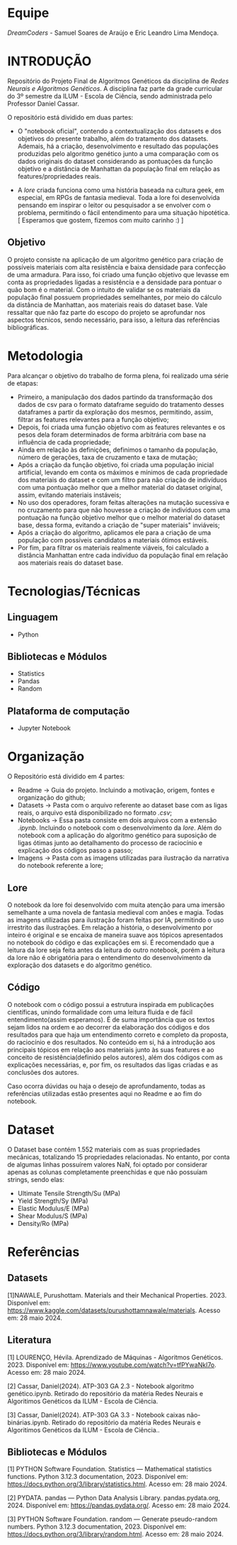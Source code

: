 # Equipe
*DreamCoders* - Samuel Soares de Araújo e Eric Leandro Lima Mendoça.

# INTRODUÇÃO
Repositório do Projeto Final de Algoritmos Genéticos da disciplina de *Redes Neurais e Algoritmos Genéticos*. A disciplina faz parte da grade curricular do 3º semestre da ILUM - Escola de Ciência, sendo administrada pelo Professor Daniel Cassar. 

O repositório está dividido em duas partes:
- O "notebook oficial", contendo a contextualização dos datasets e dos objetivos do presente trabalho, além do tratamento dos datasets. Ademais, há a criação, desenvolvimento e resultado das populações produzidas pelo algoritmo genético junto a uma comparação com os dados originais do dataset considerando as pontuações da função objetivo e a distância de Manhattan da população final em relação as features/propriedades reais.
  
- A *lore* criada funciona como uma história baseada na cultura geek, em especial, em RPGs de fantasia medieval. Toda a lore foi desenvolvida pensando em inspirar o leitor ou pesquisador a se envolver com o problema, permitindo o fácil entendimento para uma situação hipotética. [ Esperamos que gostem, fizemos com muito carinho :) ]

## Objetivo
O projeto consiste na aplicação de um algoritmo genético para criação de possíveis materiais com alta resistência e baixa densidade para confecção de uma armadura. Para isso, foi criado uma função objetivo que levasse em conta as propriedades ligadas a resistência e a densidade para pontuar o quão bom é o material. Com o intuito de validar se os materiais da população final possuem propriedades semelhantes, por meio do cálculo da distância de Manhattan, aos materiais reais do dataset base. Vale ressaltar que não faz parte do escopo do projeto se aprofundar nos aspectos técnicos, sendo necessário, para isso, a leitura das referências bibliográficas.

# Metodologia
Para alcançar o objetivo do trabalho de forma plena, foi realizado uma série de etapas: 

- Primeiro, a manipulação dos dados partindo da transformação dos dados de csv para o formato dataframe seguido do tratamento desses dataframes a partir da exploração dos mesmos, permitindo, assim, filtrar as features relevantes para a função objetivo;
- Depois, foi criada uma função objetivo com as features relevantes e os pesos dela foram determinados de forma arbitrária com base na influência de cada propriedade;
- Ainda em relação às definições, definimos o tamanho da população, número de gerações, taxa de cruzamento e taxa de mutação;
- Após a criação da função objetivo, foi criada uma população inicial artificial, levando em conta os máximos e mínimos de cada propriedade dos materiais do dataset e com um filtro para não criação de indivíduos com uma pontuação melhor que a melhor material do dataset original, assim, evitando materiais instáveis;
- No uso dos operadores, foram feitas alterações na mutação sucessiva e no cruzamento para que não houvesse a criação de indivíduos com uma pontuação na função objetivo melhor que o melhor material do dataset base, dessa forma, evitando a criação de "super materiais" inviáveis;
- Após a criação do algoritmo, aplicamos ele para a criação de uma população com possíveis candidatos a materiais ótimos estáveis.
- Por fim, para filtrar os materiais realmente viáveis, foi calculado a distância Manhattan entre cada indivíduo da população final em relação aos materiais reais do dataset base.

# Tecnologias/Técnicas
## Linguagem
- Python
## Bibliotecas e Módulos
- Statistics
- Pandas
- Random
## Plataforma de computação
- Jupyter Notebook

# Organização
O Repositório está dividido em 4 partes:

- Readme -> Guia do projeto. Incluindo a motivação, origem, fontes e organização do github;
- Datasets -> Pasta com o arquivo referente ao dataset base com as ligas reais, o arquivo está disponibilizado no formato *.csv*;
- Notebooks -> Essa pasta consiste em dois arquivos com a extensão *.ipynb*. Incluindo o notebook com o desenvolvimento da *lore*. Além do notebook com a aplicação do algoritmo genético para suposição de ligas ótimas junto ao detalhamento do processo de raciocínio e explicação dos códigos passo a passo;
- Imagens -> Pasta com as imagens utilizadas para ilustração da narrativa do notebook referente a lore;

## Lore
O notebook da lore foi desenvolvido com muita atenção para uma imersão semelhante a uma novela de fantasia medieval com anões e magia. Todas as imagens utilizadas para ilustração foram feitas por IA, permitindo o uso irrestrito das ilustrações. Em relação a história, o desenvolvimento por inteiro é original e se encaixa de maneira suave aos tópicos apresentados no notebook do código e das explicações em si. É recomendado que a leitura da lore seja feita antes da leitura do outro notebook, porém a leitura da lore não é obrigatória para o entendimento do desenvolvimento da exploração dos datasets e do algoritmo genético.

## Código
O notebook com o código possui a estrutura inspirada em publicações científicas, unindo formalidade com uma leitura fluida e de fácil entendimento(assim esperamos). É de suma importância que os textos sejam lidos na ordem e ao decorrer da elaboração dos códigos e dos resultados para que haja um entendimento correto e completo da proposta, do raciocínio e dos resultados. No conteúdo em si, há a introdução aos principais tópicos em relação aos materiais junto às suas features e ao conceito de resistência(definido pelos autores), além dos códigos com as explicações necessárias, e, por fim, os resultados das ligas criadas e as conclusões dos autores. 

Caso ocorra dúvidas ou haja o desejo de aprofundamento, todas as referências utilizadas estão presentes aqui no Readme e ao fim do notebook.

# Dataset
O Dataset base contém 1.552 materiais com as suas propriedades mecânicas, totalizando 15 propriedades relacionadas. No entanto, por conta de algumas linhas possuírem valores NaN, foi optado por considerar apenas as colunas completamente preenchidas e que não possuíam strings, sendo elas:

- Ultimate Tensile Strength/Su (MPa) 
- Yield Strength/Sy (MPa)
- Elastic Modulus/E (MPa)
- Shear Modulus/S (MPa)
- Density/Ro (MPa)

# Referências
## Datasets
[1]NAWALE, Purushottam. Materials and their Mechanical Properties. 2023. Disponível em: https://www.kaggle.com/datasets/purushottamnawale/materials. Acesso em: 28 maio 2024.

## Literatura 
[1] LOURENÇO, Hévila. Aprendizado de Máquinas - Algoritmos Genéticos. 2023. Disponível em: https://www.youtube.com/watch?v=tfPYwaNkI7o. Acesso em: 28 maio 2024.

[2] Cassar, Daniel(2024). ATP-303 GA 2.3 - Notebook algoritmo genético.ipynb. Retirado do repositório da matéria Redes Neurais e Algoritimos Genéticos da ILUM - Escola de Ciência.

[3] Cassar, Daniel(2024). ATP-303 GA 3.3 - Notebook caixas não-binárias.ipynb. Retirado do repositório da matéria Redes Neurais e Algoritimos Genéticos da ILUM - Escola de Ciência..


## Bibliotecas e Módulos
[1] PYTHON Software Foundation. Statistics — Mathematical statistics functions. Python 3.12.3 documentation, 2023. Disponível em: https://docs.python.org/3/library/statistics.html. Acesso em: 28 maio 2024.

[2] PYDATA. pandas — Python Data Analysis Library. pandas.pydata.org, 2024. Disponível em: https://pandas.pydata.org/. Acesso em: 28 maio 2024.

[3] PYTHON Software Foundation. random — Generate pseudo-random numbers. Python 3.12.3 documentation, 2023. Disponível em: https://docs.python.org/3/library/random.html. Acesso em: 28 maio 2024.









